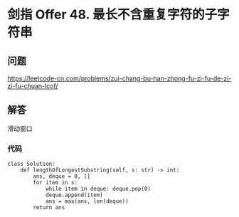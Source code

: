 # 剑指 Offer 48. 最长不含重复字符的子字符串

## 问题

https://leetcode-cn.com/problems/zui-chang-bu-han-zhong-fu-zi-fu-de-zi-zi-fu-chuan-lcof/

## 解答

滑动窗口

### 代码

```python3
class Solution:
    def lengthOfLongestSubstring(self, s: str) -> int:
        ans, deque = 0, []
        for item in s:
            while item in deque: deque.pop(0)
            deque.append(item)
            ans = max(ans, len(deque))
        return ans

```
